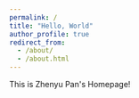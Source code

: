 ```yaml
---
permalink: /
title: "Hello, World"
author_profile: true
redirect_from: 
  - /about/
  - /about.html
---
```


This is Zhenyu Pan's Homepage!
